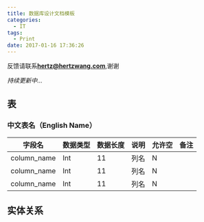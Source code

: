 ```yaml
---
title: 数据库设计文档模板
categories:
  - IT
tags:
  - Print
date: 2017-01-16 17:36:26
---
```


反馈请联系[**hertz@hertzwang.com**](mailto:hertz@hertzwang.com),谢谢

*持续更新中...*	

## 表

### 中文表名（English Name）

字段名      | 数据类型 |   数据长度 |  说明  | 允许空   | 备注   |
-----------|--------|-----------|-------|----------|-------|
column_name | Int   |   11      |  列名  | N      |        |
column_name | Int   |   11      |  列名  | N      |        |
column_name | Int   |   11      |  列名  | N      |        |

## 实体关系
